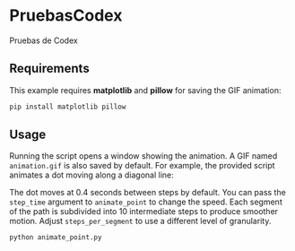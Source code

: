 # PruebasCodex
Pruebas de Codex

## Requirements

This example requires **matplotlib** and **pillow** for saving the GIF
animation:

```bash
pip install matplotlib pillow
```

## Usage

Running the script opens a window showing the animation. A GIF named
`animation.gif` is also saved by default. For example, the provided
script animates a dot moving along a diagonal line:

The dot moves at 0.4 seconds between steps by default. You can pass the
`step_time` argument to ``animate_point`` to change the speed. Each
segment of the path is subdivided into 10 intermediate steps to produce
smoother motion. Adjust ``steps_per_segment`` to use a different level of
granularity.

```bash
python animate_point.py
```


